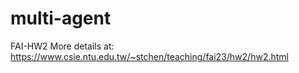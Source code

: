 # multi-agent
FAI-HW2
More details at: https://www.csie.ntu.edu.tw/~stchen/teaching/fai23/hw2/hw2.html 
